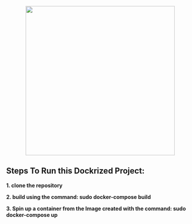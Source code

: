 <p align="center"><a href="https://laravel.com" target="_blank"><img src="https://raw.githubusercontent.com/laravel/art/master/logo-lockup/5%20SVG/2%20CMYK/1%20Full%20Color/laravel-logolockup-cmyk-red.svg" width="400"></a></p>

<h2>Steps To Run this Dockrized Project:</h2>

<b><p>1. clone the repository</p>

<p>2. build using the command: sudo docker-compose build</p>

<p>3. Spin up a container from the Image created with the command: sudo docker-compose up</b></p>
